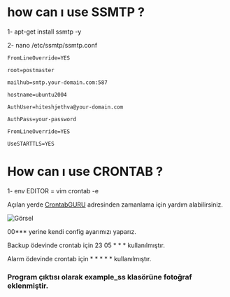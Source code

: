 # how can ı use SSMTP ?

1- apt-get install ssmtp -y

2- nano /etc/ssmtp/ssmtp.conf

    FromLineOverride=YES 

    root=postmaster

    mailhub=smtp.your-domain.com:587

    hostname=ubuntu2004

    AuthUser=hiteshjethva@your-domain.com

    AuthPass=your-password

    FromLineOverride=YES

    UseSTARTTLS=YES

# How can ı use CRONTAB ?

1- env EDITOR = vim crontab -e 

Açılan yerde [CrontabGURU](https://crontab.guru/) adresinden zamanlama için yardım alabilirsiniz.

![Görsel](https://community-openhab-org.s3.dualstack.eu-central-1.amazonaws.com/original/3X/8/b/8b6108b07574e14013031215d34b0e486d357f2d.png)

00***  yerine kendi config ayarımızı yaparız.



Backup ödevinde crontab için 23 05 * * * kullanılmıştır.

Alarm ödevinde crontab için * * * * * kullanılmıştır.

### Program çıktısı olarak example_ss klasörüne fotoğraf eklenmiştir.


